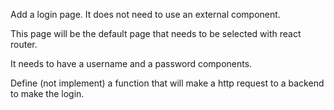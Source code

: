 Add a login page. It does not need to use an external component.

This page will be the default page that needs to be selected with react router.

It needs to have a username and a password components.

Define (not implement) a function that will make a http request to a backend to make the login.